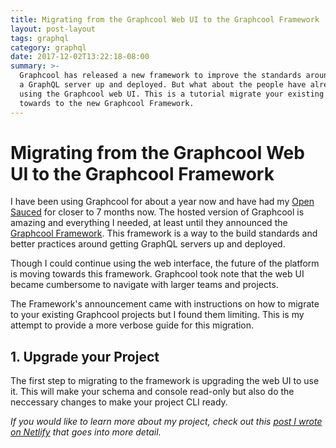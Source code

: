 ```yaml
---
title: Migrating from the Graphcool Web UI to the Graphcool Framework
layout: post-layout
tags: graphql
category: graphql
date: 2017-12-02T13:22:18-08:00
summary: >-
  Graphcool has released a new framework to improve the standards around getting
  a GraphQL server up and deployed. But what about the people have already been
  using the Graphcool web UI. This is a tutorial migrate your existing project
  towards to the new Graphcool Framework.
---
```

# Migrating from the Graphcool Web UI to the Graphcool Framework

I have been using Graphcool for about a year now and have had my [Open Sauced](https://github.com/bdougie/open-sauced) for closer to 7 months now. The hosted version of Graphcool is amazing and everything I needed, at least until they announced the [Graphcool Framework](https://blog.graph.cool/graphcool-framework-preview-ff42081b1333). This framework is a way to the build standards and better practices around getting GraphQL servers up and deployed. 

Though I could continue using the web interface, the future of the platform is moving towards this framework. Graphcool took note that the web UI became cumbersome to navigate with larger teams and projects. 

The Framework's announcement came with instructions on how to migrate to your existing Graphcool projects but I found them limiting. This is my attempt to provide a more verbose guide for this migration. 

## 1. Upgrade your Project

The first step to migrating to the framework is upgrading the web UI to use it. This will make your schema and console read-only but also do the neccessary changes to make your project CLI ready. 


*If you would like to learn more about my project, check out this [post I wrote on Netlify](https://www.netlify.com/blog/2017/05/16/using-graphql-to-manage-open-source-repositories/) that goes into more detail.*
